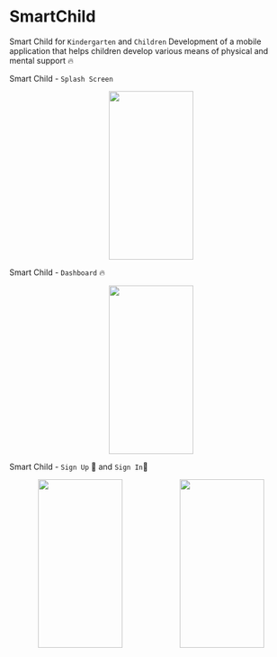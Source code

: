 ﻿# SmartChild


 Smart Child for `Kindergarten` and `Children` Development of a mobile application that helps children develop various means of physical and mental support 🔥

Smart Child - `Splash Screen`
<div style="width=100%; flex-direction: row; display: flex; justify-content: space-around; align-items: center;">
<img src="https://github.com/JasurbekRuzimov/SmartChild/assets/82991168/d44cea4a-a7d9-447b-aed9-7ed5930f57d3" width="150" height="300" /> 
</div>

 Smart Child - `Dashboard` 🔥

<div style="width=100%; flex-direction: row; display: flex; justify-content: space-around; align-items: center;">
<img src="https://github.com/JasurbekRuzimov/SmartChild/assets/82991168/2fd02b0b-6b0a-4200-a10d-0ee399a5ddb9" width="150" height="300" />
</div>

Smart Child - `Sign Up` 🔐 and `Sign In`🛅

<div style="width=100%; flex-direction: row; display: flex; justify-content: space-around; align-items: center;">
<img src="https://github.com/JasurbekRuzimov/SmartChild/assets/82991168/e08cce32-fa6a-491b-8e54-5087f66efd9c" width="150" height="300" />          <img src="https://github.com/JasurbekRuzimov/SmartChild/assets/82991168/8266d5eb-d1ef-45cd-ab1d-472ae47802bb" width="150" height="300" />
</div>


